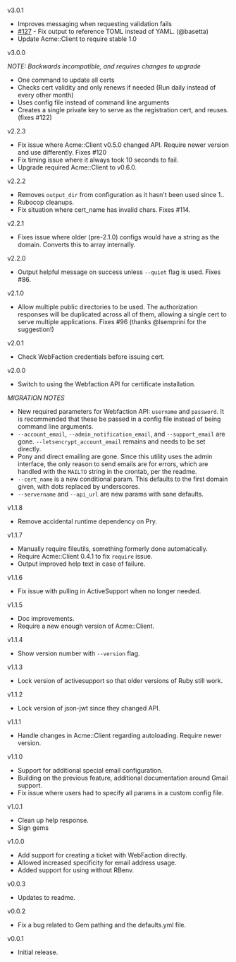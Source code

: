 v3.0.1

* Improves messaging when requesting validation fails
* [#127](https://github.com/will-in-wi/letsencrypt-webfaction/pull/127) - Fix output to reference TOML instead of YAML. (@basetta)
* Update Acme::Client to require stable 1.0

v3.0.0

*NOTE: Backwards incompatible, and requires changes to upgrade*

* One command to update all certs
* Checks cert validity and only renews if needed (Run daily instead of every other month)
* Uses config file instead of command line arguments
* Creates a single private key to serve as the registration cert, and reuses. (fixes #122)

v2.2.3

* Fix issue where Acme::Client v0.5.0 changed API. Require newer version and use differently. Fixes #120
* Fix timing issue where it always took 10 seconds to fail.
* Upgrade required Acme::Client to v0.6.0.

v2.2.2

* Removes `output_dir` from configuration as it hasn't been used since 1..
* Rubocop cleanups.
* Fix situation where cert_name has invalid chars. Fixes #114.

v2.2.1

* Fixes issue where older (pre-2.1.0) configs would have a string as the domain. Converts this to array internally.

v2.2.0

* Output helpful message on success unless `--quiet` flag is used. Fixes #86.

v2.1.0

* Allow multiple public directories to be used. The authorization responses will be duplicated across all of them, allowing a single cert to serve multiple applications. Fixes #96 (thanks @lsemprini for the suggestion!)

v2.0.1

* Check WebFaction credentials before issuing cert.

v2.0.0

* Switch to using the Webfaction API for certificate installation.

*MIGRATION NOTES*

* New required parameters for Webfaction API: `username` and `password`. It is recommended that these be passed in a config file instead of being command line arguments.
* `--account_email`, `--admin_notification_email`, and `--support_email` are gone. `--letsencrypt_account_email` remains and needs to be set directly.
* Pony and direct emailing are gone. Since this utility uses the admin interface, the only reason to send emails are for errors, which are handled with the `MAILTO` string in the crontab, per the readme.
* `--cert_name` is a new conditional param. This defaults to the first domain given, with dots replaced by underscores.
* `--servername` and `--api_url` are new params with sane defaults.

v1.1.8

* Remove accidental runtime dependency on Pry.

v1.1.7

* Manually require fileutils, something formerly done automatically.
* Require Acme::Client 0.4.1 to fix `require` issue.
* Output improved help text in case of failure.

v1.1.6

* Fix issue with pulling in ActiveSupport when no longer needed.

v1.1.5

* Doc improvements.
* Require a new enough version of Acme::Client.

v1.1.4

* Show version number with `--version` flag.

v1.1.3

* Lock version of activesupport so that older versions of Ruby still work.

v1.1.2

* Lock version of json-jwt since they changed API.

v1.1.1

* Handle changes in Acme::Client regarding autoloading. Require newer version.

v1.1.0

* Support for additional special email configuration.
* Building on the previous feature, additional documentation around Gmail support.
* Fix issue where users had to specify all params in a custom config file.

v1.0.1

* Clean up help response.
* Sign gems

v1.0.0

* Add support for creating a ticket with WebFaction directly.
* Allowed increased specificity for email address usage.
* Added support for using without RBenv.

v0.0.3

* Updates to readme.

v0.0.2

* Fix a bug related to Gem pathing and the defaults.yml file.

v0.0.1

* Initial release.

